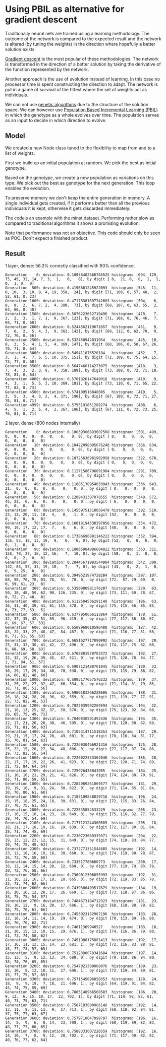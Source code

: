 # Using PBIL as alternative for gradient descent

Traditionally neural nets are trained using a learning methodology. The outcome of the network is compared to the expected result and the network is altered (by tuning the weights) in the direction where hopefully a better solution exists.

[Gradient descent](https://en.wikipedia.org/wiki/Gradient_descent) is the most popular of these methodologies. The network is transformed in the direction of a better solution by taking the derivative of the function represented by the network.

Another approach is the use of evolution instead of learning. In this case no processor time is spent constructing the direction to adapt. The network is put in a game of survival of the fittest where the set of weights act as individuals.

We can not use [genetic algorithms](https://en.wikipedia.org/wiki/Genetic_algorithm) due to the structure of the solution space. We can however use [Population Based Incremental Learning (PBIL)](https://en.wikipedia.org/wiki/Population-based_incremental_learning) in which the genotype as a whole evolves over time. The population serves as an input to decide in which direction to evolve.

## Model

We created a new Node class tuned to the flexibility to map from and to a list of weights.

First we build up an initial population at random. We pick the best as initial genotype.

Based on the genotype, we create a new population as variations on this type. We pick out the best as genotype for the next generation. This loop enables the evolution.

To preserve memory we don't keep the entire generation in memory. A single individual gets created, if it performs better than all the previous individuals it is kept, otherwise it gets discarded immediately.

The codeis an example with the minst dataset. Performing rather slow as compared to traditional algorithms it shows a promising evolution:

Note that performance was not an objective. This code should only be seen as POC. Don't expect a finished product.

## Result

1 layer, dense: 56.3% correctly classified with 90% confidence.
```
Generation    0: deviation: 0.10936402560765525 histogram: [694, 129, 75, 45, 32, 14, 7, 3,  1,   0,   0], by digit [ 0,  21, 0,  0,  2,  1,  0,  1, 0,  0]
Generation  500: deviation: 0.4196661245922093  histogram: [545,  11,  8, 10,  3, 10, 8, 4, 19, 358,  24], by digit [71, 109, 0, 57, 48,  2, 52, 61, 0, 23]
Generation 1000: deviation: 0.47178381697742683 histogram: [504,   6,  8,  8,  2,  6, 7, 2,  4, 380,  73], by digit [68, 107, 0, 63, 55,  2, 63, 66, 0, 48]
Generation 1500: deviation: 0.5076223652719496  histogram: [478,   7,  2,  2,  3,  1, 7, 1,  9, 367, 123], by digit [71, 108, 0, 76, 46,  7, 69, 71, 0, 60]
Generation 2000: deviation: 0.5244562119671657  histogram: [451,   9,  7,  6,  2,  5, 4, 3,  9, 362, 142], by digit [68, 112, 0, 62, 70,  9, 72, 76, 0, 56]
Generation 2500: deviation: 0.532450942031954   histogram: [445,  10,  8,  2,  5,  4, 1, 5,  4, 369, 147], by digit [68, 106, 0, 58, 67, 26, 70, 71, 0, 64]
Generation 3000: deviation: 0.549411075520184   histogram: [432,   7,  3,  1,  4,  7, 5, 5, 10, 375, 151], by digit [72, 109, 0, 75, 64, 15, 73, 77, 0, 68]
Generation 3500: deviation: 0.5647468114273075  histogram: [418,   3,  7,  4,  3,  2, 3, 9,  4, 358, 189], by digit [73, 108, 0, 72, 71, 18, 78, 81, 0, 64]
Generation 4000: deviation: 0.5701826147649018  histogram: [410,   9,  4,  3,  1,  5, 5, 3, 10, 369, 181], by digit [73, 110, 0, 71, 65, 22, 77, 82, 0, 73]
Generation 4500: deviation: 0.574109516848085   histogram: [410,   5,  3,  5,  3,  4, 3, 2,  4, 371, 190], by digit [67, 109, 0, 72, 71, 27, 76, 81, 0, 71]
Generation 4999: deviation: 0.5755191851288274  histogram: [408,   6,  4,  5,  1,  2, 5, 4,  2, 367, 196], by digit [67, 111, 0, 72, 73, 25, 76, 81, 0, 71]
```

2 layer, dense (800 nodes internally)
```
Generation    0: deviation: 0.10039366693607508 histogram: [501, 499,   0,  0,  0,  0,  0,  0,   0,   0, 0], by digit [ 0,   0,  0,  0,  0,  0,  0,  0,  0,  0]
Generation   10: deviation: 0.10422098895676248 histogram: [366, 634,   0,  0,  0,  0,  0,  0,   0,   0, 0], by digit [ 0,   0,  0,  0,  0,  0,  0,  0,  0,  0]
Generation   20: deviation: 0.10725636981902958 histogram: [322, 678,   0,  0,  0,  0,  0,  0,   0,   0, 0], by digit [ 0,   0,  0,  0,  0,  0,  0,  0,  0,  0]
Generation   30: deviation: 0.11271586796091984 histogram: [291, 709,   0,  0,  0,  0,  0,  0,   0,   0, 0], by digit [ 0,   0,  0,  0,  0,  0,  0,  0,  0,  0]
Generation   40: deviation: 0.11805130954033943 histogram: [336, 643,  21,  0,  0,  0,  0,  0,   0,   0, 0], by digit [ 0,   0,  0,  0,  0,  0,  0,  0,  0,  0]
Generation   50: deviation: 0.1289431307078555  histogram: [348, 572,  45, 23,  6,  6,  0,  0,   0,   0, 0], by digit [ 6,   0,  0,  0,  0,  0,  0,  0,  0,  0]
Generation   60: deviation: 0.14559751518856479 histogram: [392, 510,  23, 13, 20, 11, 18,  4,   8,   1, 0], by digit [42,   0,  0,  0,  0,  0,  0,  0,  0,  0]
Generation   70: deviation: 0.16018194330397056 histogram: [354, 472,  90, 19, 17, 12, 17,  7,   6,   6, 0], by digit [48,   0,  0,  0,  0,  0,  0,  0,  0,  0]
Generation   80: deviation: 0.17386690881146222 histogram: [352, 394, 136, 53, 12, 13, 19,  9,   6,   6, 0], by digit [52,   0,  0,  0,  0,  0,  1,  0,  0,  0]
Generation   90: deviation: 0.18865984886604822 histogram: [363, 321, 158, 70, 27, 16, 12, 16,   7,  10, 0], by digit [58,   0,  1,  0,  0,  0,  0,  2,  0,  0]
Generation  100: deviation: 0.20445671993544984 histogram: [342, 300, 142, 83, 57, 33, 19, 10,   7,   7, 0], by digit [43,   0,  2,  1,  0,  0,  5, 25,  0,  0]
Generation  200: deviation: 0.3949521974728284  histogram: [297, 107,  68, 58, 70, 78, 83, 78,  91,  70, 0], by digit [72,  87, 29, 69,  0,  0, 59, 61, 23,  0]
Generation  300: deviation: 0.5350980981176207  histogram: [229,  63,  50, 38, 48, 59, 62, 90, 126, 235, 0], by digit [73, 111, 60, 78, 67,  0, 72, 71, 40,  0]
Generation  400: deviation: 0.6112504536291148  histogram: [196,  63,  36, 31, 40, 39, 41, 61, 115, 378, 0], by digit [75, 115, 66, 85, 85,  0, 73, 77, 53,  5]
Generation  500: deviation: 0.6377950666113864  histogram: [178,  51,  32, 37, 35, 42, 51, 59,  96, 419, 0], by digit [77, 117, 80, 80, 67,  0, 69, 67, 57, 53]
Generation  600: deviation: 0.6508968010596488  histogram: [187,  42,  43, 22, 33, 27, 48, 47,  84, 467, 0], by digit [71, 116, 77, 81, 68,  0, 71, 61, 65, 63]
Generation  700: deviation: 0.6651627717890992  histogram: [197,  29,  25, 31, 32, 30, 41, 42,  77, 496, 0], by digit [74, 117, 75, 82, 80,  0, 68, 69, 58, 63]
Generation  800: deviation: 0.6768881978703372  histogram: [192,  27,  32, 32, 19, 26, 39, 45,  67, 521, 0], by digit [75, 120, 78, 84, 77,  1, 71, 84, 51, 57]
Generation  900: deviation: 0.6907121488701845  histogram: [180,  33,  30, 29, 17, 29, 34, 40,  70, 538, 0], by digit [75, 115, 79, 88, 82, 14, 68, 82, 48, 60]
Generation 1000: deviation: 0.6895177657576232  histogram: [179,  37,  31, 25, 22, 27, 32, 47,  66, 534, 0], by digit [71, 114, 81, 79, 85, 18, 71, 80, 51, 56]
Generation 1100: deviation: 0.6966183266228606  histogram: [188,  31,  26, 18, 24, 28, 28, 36,  62, 559, 0], by digit [71, 119, 77, 77, 91, 22, 73, 82, 48, 53]
Generation 1200: deviation: 0.7022039992289594  histogram: [194,  32,  21, 18, 13, 25, 32, 37,  58, 570, 0], by digit [75, 123, 92, 84, 68, 20, 65, 75, 49, 71]
Generation 1300: deviation: 0.7040830591492436  histogram: [194,  35,  22, 17, 21, 20, 20, 30,  46, 595, 0], by digit [76, 120, 80, 82, 69, 19, 71, 81, 50, 63]
Generation 1400: deviation: 0.7105314711518353  histogram: [187,  29,  29, 21, 15, 17, 24, 28,  49, 601, 0], by digit [78, 116, 84, 81, 77, 15, 70, 81, 54, 63]
Generation 1500: deviation: 0.7226030466921316  histogram: [175,  28,  25, 22, 15, 20, 27, 34,  48, 606, 0], by digit [77, 117, 87, 74, 86, 29, 73, 82, 56, 54]
Generation 1600: deviation: 0.7226022333304046  histogram: [185,  28,  22, 17, 17, 19, 22, 26,  41, 623, 0], by digit [72, 120, 71, 74, 89, 31, 72, 84, 64, 54]
Generation 1700: deviation: 0.725926436841985   histogram: [184,  25,  21, 16, 16, 21, 29, 21,  41, 626, 0], by digit [74, 124, 88, 70, 91, 26, 71, 80, 59, 55]
Generation 1800: deviation: 0.7284989261069577  histogram: [181,  29,  19, 19, 16,  9, 31, 24,  50, 622, 0], by digit [71, 114, 85, 81, 84, 30, 70, 80, 61, 60]
Generation 1900: deviation: 0.7183109848839716  histogram: [196,  24,  19, 15, 18, 25, 24, 18,  30, 631, 0], by digit [72, 115, 83, 76, 84, 27, 70, 75, 61, 65]
Generation 2000: deviation: 0.722535854533229   histogram: [205,  23,  17, 16, 15, 10, 14, 23,  28, 649, 0], by digit [75, 116, 82, 77, 79, 28, 74, 70, 54, 69]
Generation 2100: deviation: 0.7177121244360585  histogram: [205,  18,  18, 21, 17, 18, 19, 16,  29, 639, 0], by digit [72, 117, 80, 81, 84, 28, 71, 74, 45, 69]
Generation 2200: deviation: 0.7230723669339371  histogram: [204,  22,  19, 13, 12, 23, 12, 15,  31, 649, 0], by digit [74, 119, 83, 84, 77, 30, 74, 78, 48, 63]
Generation 2300: deviation: 0.7372771351544685  histogram: [192,  14,  23, 12, 18, 16, 19, 16,  30, 660, 0], by digit [74, 119, 90, 78, 87, 26, 73, 76, 58, 60]
Generation 2400: deviation: 0.733517780660773   histogram: [200,  17,  18, 12, 14, 15, 14, 28,  22, 660, 0], by digit [77, 119, 79, 83, 79, 30, 72, 76, 58, 66]
Generation 2500: deviation: 0.7369012306055993  histogram: [192,  31,  11, 10, 12, 16, 17, 18,  28, 665, 0], by digit [72, 119, 83, 85, 78, 32, 73, 74, 62, 66]
Generation 2600: deviation: 0.7439386493517679  histogram: [184,  19,  16, 20, 16, 12, 20, 17,  26, 669, 1], by digit [73, 118, 87, 86, 86, 34, 75, 75, 54, 57]
Generation 2700: deviation: 0.7484673184712323  histogram: [181,  23,  19, 16, 12,  9, 16, 20,  17, 686, 1], by digit [68, 118, 88, 79, 82, 36, 75, 76, 61, 66]
Generation 2800: deviation: 0.7453023132967196  histogram: [183,  28,  12, 16, 14, 11, 14, 19,  29, 674, 0], by digit [70, 113, 89, 76, 80, 40, 76, 70, 62, 71]
Generation 2900: deviation: 0.74611369940527    histogram: [183,  18,  21, 20, 15, 12, 10, 15,  29, 676, 1], by digit [74, 116, 86, 79, 80, 41, 73, 74, 58, 62]
Generation 3000: deviation: 0.7451900175861413  histogram: [192,  17,  17, 16, 11, 13, 15, 14,  23, 681, 1], by digit [72, 116, 83, 88, 81, 35, 77, 73, 57, 65]
Generation 3100: deviation: 0.7512890078341684  histogram: [197,  14,  15, 13,  5,  9, 12, 13,  34, 688, 0], by digit [70, 118, 86, 84, 80, 38, 74, 76, 65, 65]
Generation 3200: deviation: 0.7547021389068076  histogram: [189,  23,  12, 10,  8, 13, 10, 11,  27, 696, 1], by digit [72, 119, 84, 89, 81, 39, 77, 75, 57, 65]
Generation 3300: deviation: 0.7571545096058353  histogram: [178,  24,  18,  9,  9, 19,  7, 18,  21, 696, 1], by digit [64, 119, 91, 84, 82, 45, 74, 75, 59, 69]
Generation 3400: deviation: 0.7605148966568583  histogram: [186,  20,   9, 12,  6, 15, 10, 17,  22, 702, 1], by digit [71, 119, 92, 82, 81, 40, 73, 75, 63, 71]
Generation 3500: deviation: 0.7587183800986148  histogram: [192,  14,  13, 11,  8, 11, 11,  9,  17, 713, 1], by digit [68, 118, 92, 84, 81, 37, 75, 77, 63, 67]
Generation 3600: deviation: 0.7579718047999797  histogram: [196,  16,  14,  5,  9,  6,  8, 14,  23, 708, 1], by digit [68, 119, 89, 82, 83, 40, 77, 77, 60, 65]
Generation 3700: deviation: 0.7588333607220559  histogram: [192,  16,  14, 10,  7,  8,  9, 12,  28, 702, 2], by digit [71, 117, 90, 82, 82, 40, 76, 77, 62, 64]

```
